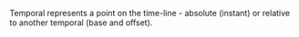 Temporal represents a point on the time-line - absolute (instant) or relative to another temporal (base and offset).